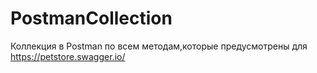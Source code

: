 # PostmanCollection
Коллекция в Postman по всем методам,которые предусмотрены для https://petstore.swagger.io/
